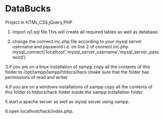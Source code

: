 # DataBucks

Project in HTML,CSS,jQuery,PHP

1. import oj1.sql file.This will create all required tables as well as database.

2. change the connect.inc.php file according to your mysql server username and password
i.e. on line 2 of connect.inc.php
     mysql_connect('localhost','mysql_server_username','mysql_server_password')
     
3.if you are on a linux installation of xampp
		copy all the contents of this folder to /opt/lampp/lampp/htdocs/hack
  (make sure that the folder has permissions of read and write)
  
4.if you are on a windows installations of xampp
		copy all the contents of this folder to htdocs/hack folder inside the xampp installation folder
		
5.start a apache server as well as mysql server using xampp.

6.open localhost/hack/index.php.

